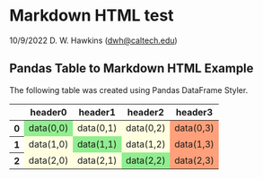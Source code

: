 # Markdown HTML test

10/9/2022 D. W. Hawkins (dwh@caltech.edu)

## Pandas Table to Markdown HTML Example

The following table was created using Pandas DataFrame Styler.

<style type="text/css">
#T_TableID_row0_col0, #T_TableID_row1_col1, #T_TableID_row2_col2 {
  background-color: lightgreen;
}
#T_TableID_row0_col1, #T_TableID_row0_col2, #T_TableID_row1_col0, #T_TableID_row1_col2, #T_TableID_row2_col0, #T_TableID_row2_col1 {
  background-color: lightyellow;
}
#T_TableID_row0_col3, #T_TableID_row1_col3, #T_TableID_row2_col3 {
  background-color: lightsalmon;
}
</style>
<table id="T_TableID">
  <thead>
    <tr>
      <th class="blank level0" >&nbsp;</th>
      <th id="T_TableID_level0_col0" class="col_heading level0 col0" >header0</th>
      <th id="T_TableID_level0_col1" class="col_heading level0 col1" >header1</th>
      <th id="T_TableID_level0_col2" class="col_heading level0 col2" >header2</th>
      <th id="T_TableID_level0_col3" class="col_heading level0 col3" >header3</th>
    </tr>
  </thead>
  <tbody>
    <tr>
      <th id="T_TableID_level0_row0" class="row_heading level0 row0" >0</th>
      <td id="T_TableID_row0_col0" class="data row0 col0" >data(0,0)</td>
      <td id="T_TableID_row0_col1" class="data row0 col1" >data(0,1)</td>
      <td id="T_TableID_row0_col2" class="data row0 col2" >data(0,2)</td>
      <td id="T_TableID_row0_col3" class="data row0 col3" >data(0,3)</td>
    </tr>
    <tr>
      <th id="T_TableID_level0_row1" class="row_heading level0 row1" >1</th>
      <td id="T_TableID_row1_col0" class="data row1 col0" >data(1,0)</td>
      <td id="T_TableID_row1_col1" class="data row1 col1" >data(1,1)</td>
      <td id="T_TableID_row1_col2" class="data row1 col2" >data(1,2)</td>
      <td id="T_TableID_row1_col3" class="data row1 col3" >data(1,3)</td>
    </tr>
    <tr>
      <th id="T_TableID_level0_row2" class="row_heading level0 row2" >2</th>
      <td id="T_TableID_row2_col0" class="data row2 col0" >data(2,0)</td>
      <td id="T_TableID_row2_col1" class="data row2 col1" >data(2,1)</td>
      <td id="T_TableID_row2_col2" class="data row2 col2" >data(2,2)</td>
      <td id="T_TableID_row2_col3" class="data row2 col3" >data(2,3)</td>
    </tr>
  </tbody>
</table>


